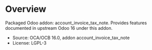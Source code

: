 # Overview

Packaged Odoo addon: account_invoice_tax_note. Provides features documented in upstream Odoo 16 under this addon.

- Source: OCA/OCB 16.0, addon account_invoice_tax_note
- License: LGPL-3

